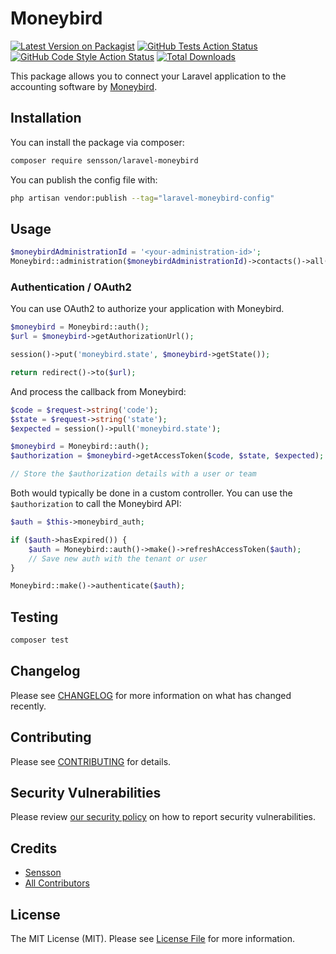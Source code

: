 # Moneybird

[![Latest Version on Packagist](https://img.shields.io/packagist/v/sensson/laravel-moneybird.svg?style=flat-square)](https://packagist.org/packages/sensson/laravel-moneybird)
[![GitHub Tests Action Status](https://img.shields.io/github/actions/workflow/status/sensson/laravel-moneybird/run-tests.yml?branch=main&label=tests&style=flat-square)](https://github.com/sensson/laravel-moneybird/actions?query=workflow%3Arun-tests+branch%3Amain)
[![GitHub Code Style Action Status](https://img.shields.io/github/actions/workflow/status/sensson/laravel-moneybird/fix-php-code-style-issues.yml?branch=main&label=code%20style&style=flat-square)](https://github.com/sensson/laravel-moneybird/actions?query=workflow%3A"Fix+PHP+code+style+issues"+branch%3Amain)
[![Total Downloads](https://img.shields.io/packagist/dt/sensson/laravel-moneybird.svg?style=flat-square)](https://packagist.org/packages/sensson/laravel-moneybird)

This package allows you to connect your Laravel application to the accounting
software by [Moneybird](https://www.moneybird.nl).

## Installation

You can install the package via composer:

```bash
composer require sensson/laravel-moneybird
```

You can publish the config file with:

```bash
php artisan vendor:publish --tag="laravel-moneybird-config"
```

## Usage

```php
$moneybirdAdministrationId = '<your-administration-id>';
Moneybird::administration($moneybirdAdministrationId)->contacts()->all();
```

### Authentication / OAuth2

You can use OAuth2 to authorize your application with Moneybird.

```php
$moneybird = Moneybird::auth();
$url = $moneybird->getAuthorizationUrl();

session()->put('moneybird.state', $moneybird->getState());

return redirect()->to($url);
```

And process the callback from Moneybird:

```php
$code = $request->string('code');
$state = $request->string('state');
$expected = session()->pull('moneybird.state');

$moneybird = Moneybird::auth();
$authorization = $moneybird->getAccessToken($code, $state, $expected);

// Store the $authorization details with a user or team
```

Both would typically be done in a custom controller. You can use the 
`$authorization` to call the Moneybird API:

```php
$auth = $this->moneybird_auth;

if ($auth->hasExpired()) {
    $auth = Moneybird::auth()->make()->refreshAccessToken($auth);
    // Save new auth with the tenant or user
}

Moneybird::make()->authenticate($auth);
```

## Testing

```bash
composer test
```

## Changelog

Please see [CHANGELOG](CHANGELOG.md) for more information on what has changed recently.

## Contributing

Please see [CONTRIBUTING](CONTRIBUTING.md) for details.

## Security Vulnerabilities

Please review [our security policy](../../security/policy) on how to report security vulnerabilities.

## Credits

- [Sensson](https://github.com/sensson)
- [All Contributors](../../contributors)

## License

The MIT License (MIT). Please see [License File](LICENSE.md) for more information.
